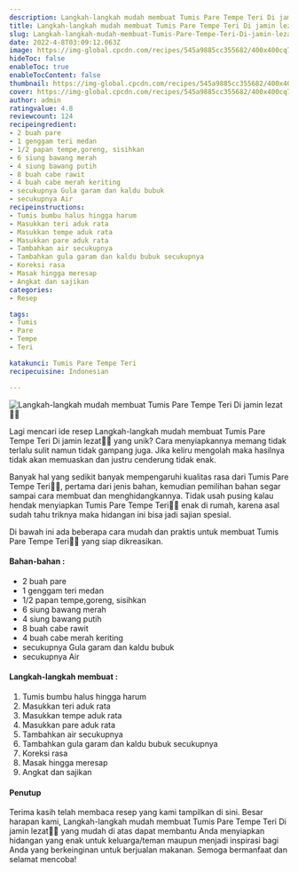 ```yaml
---
description: Langkah-langkah mudah membuat Tumis Pare Tempe Teri Di jamin lezat"
title: Langkah-langkah mudah membuat Tumis Pare Tempe Teri Di jamin lezat
slug: Langkah-langkah-mudah-membuat-Tumis-Pare-Tempe-Teri-Di-jamin-lezat
date: 2022-4-8T03:09:12.063Z
image: https://img-global.cpcdn.com/recipes/545a9885cc355682/400x400cq70/photo.jpg
hideToc: false
enableToc: true
enableTocContent: false
thumbnail: https://img-global.cpcdn.com/recipes/545a9885cc355682/400x400cq70/photo.jpg
cover: https://img-global.cpcdn.com/recipes/545a9885cc355682/400x400cq70/photo.jpg
author: admin
ratingvalue: 4.8
reviewcount: 124
recipeingredient:
- 2 buah pare
- 1 genggam teri medan
- 1/2 papan tempe,goreng, sisihkan
- 6 siung bawang merah
- 4 siung bawang putih
- 8 buah cabe rawit
- 4 buah cabe merah keriting
- secukupnya Gula garam dan kaldu bubuk
- secukupnya Air
recipeinstructions:
- Tumis bumbu halus hingga harum
- Masukkan teri aduk rata
- Masukkan tempe aduk rata
- Masukkan pare aduk rata
- Tambahkan air secukupnya
- Tambahkan gula garam dan kaldu bubuk secukupnya
- Koreksi rasa
- Masak hingga meresap
- Angkat dan sajikan
categories:
- Resep

tags:
- Tumis
- Pare
- Tempe
- Teri

katakunci: Tumis Pare Tempe Teri
recipecuisine: Indonesian

---
```


![Langkah-langkah mudah membuat Tumis Pare Tempe Teri Di jamin lezat👩‍🍳](https://img-global.cpcdn.com/recipes/545a9885cc355682/400x400cq70/photo.jpg)

Lagi mencari ide resep Langkah-langkah mudah membuat Tumis Pare Tempe Teri Di jamin lezat👩‍🍳 yang unik? Cara menyiapkannya memang tidak terlalu sulit namun tidak gampang juga. Jika keliru mengolah maka hasilnya tidak akan memuaskan dan justru cenderung tidak enak.

Banyak hal yang sedikit banyak mempengaruhi kualitas rasa dari Tumis Pare Tempe Teri👩‍🍳, pertama dari jenis bahan, kemudian pemilihan bahan segar sampai cara membuat dan menghidangkannya. Tidak usah pusing kalau hendak menyiapkan Tumis Pare Tempe Teri👩‍🍳 enak di rumah, karena asal sudah tahu triknya maka hidangan ini bisa jadi sajian spesial.

Di bawah ini ada beberapa cara mudah dan praktis untuk membuat Tumis Pare Tempe Teri👩‍🍳 yang siap dikreasikan.

<!--inarticleads1-->

#### Bahan-bahan :

- 2 buah pare
- 1 genggam teri medan
- 1/2 papan tempe,goreng, sisihkan
- 6 siung bawang merah
- 4 siung bawang putih
- 8 buah cabe rawit
- 4 buah cabe merah keriting
- secukupnya Gula garam dan kaldu bubuk
- secukupnya Air

<!--inarticleads2-->

#### Langkah-langkah membuat :

1. Tumis bumbu halus hingga harum
1. Masukkan teri aduk rata
1. Masukkan tempe aduk rata
1. Masukkan pare aduk rata
1. Tambahkan air secukupnya
1. Tambahkan gula garam dan kaldu bubuk secukupnya
1. Koreksi rasa
1. Masak hingga meresap
1. Angkat dan sajikan

#### Penutup

Terima kasih telah membaca resep yang kami tampilkan di sini. Besar harapan kami, Langkah-langkah mudah membuat Tumis Pare Tempe Teri Di jamin lezat👩‍🍳 yang mudah di atas dapat membantu Anda menyiapkan hidangan yang enak untuk keluarga/teman maupun menjadi inspirasi bagi Anda yang berkeinginan untuk berjualan makanan. Semoga bermanfaat dan selamat mencoba!